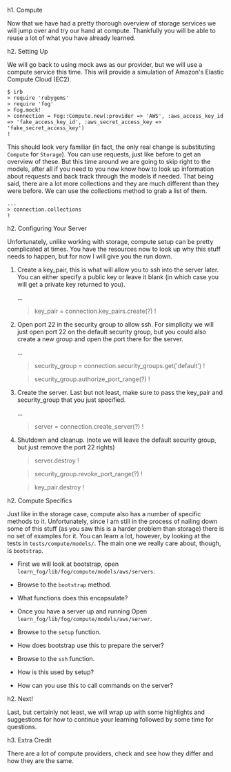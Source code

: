 h1. Compute

Now that we have had a pretty thorough overview of storage services we will jump over and try our hand at compute.  Thankfully you will be able to reuse a lot of what you have already learned.

h2. Setting Up

We will go back to using mock aws as our provider, but we will use a compute service this time. This will provide a simulation of Amazon's Elastic Compute Cloud (EC2).

    $ irb
    > require 'rubygems'
    > require 'fog'
    > Fog.mock!
    > connection = Fog::Compute.new(:provider => 'AWS', :aws_access_key_id => 'fake_access_key_id', :aws_secret_access_key => 'fake_secret_access_key')
    !

This should look very familiar (in fact, the only real change is substituting `Compute` for `Storage`). You can use requests, just like before to get an overview of these.  But this time around we are going to skip right to the models, after all if you need to you now know how to look up information about requests and back track through the models if needed.  That being said, there are a lot more collections and they are much different than they were before. We can use the collections method to grab a list of them.

    ...
    > connection.collections
    !

h2. Configuring Your Server

Unfortunately, unlike working with storage, compute setup can be pretty complicated at times. You have the resources now to look up why this stuff needs to happen, but for now I will give you the run down.

1. Create a key_pair, this is what will allow you to ssh into the server later.  You can either specify a public key or leave it blank (in which case you will get a private key returned to you).

    ...
    > key_pair = connection.key_pairs.create(?)
    !

2. Open port 22 in the security group to allow ssh.  For simplicity we will just open port 22 on the default security group, but you could also create a new group and open the port there for the server.

    ...
    > security_group = connection.security_groups.get('default')
    !

    > security_group.authorize_port_range(?)
    !

3. Create the server.  Last but not least, make sure to pass the key_pair and security_group that you just specified.

    ...
    > server = connection.create_server(?)
    !

4. Shutdown and cleanup. (note we will leave the default security group, but just remove the port 22 rights)

    > server.destroy
    !

    > security_group.revoke_port_range(?)
    !

    > key_pair.destroy
    !

h2. Compute Specifics

Just like in the storage case, compute also has a number of specific methods to it.  Unfortunately, since I am still in the process of nailing down some of this stuff (as you saw this is a harder problem than storage) there is no set of examples for it.  You can learn a lot, however, by looking at the tests in `tests/compute/models/`.  The main one we really care about, though, is `bootstrap`.

* First we will look at bootstrap, open `learn_fog/lib/fog/compute/models/aws/servers`.
* Browse to the `bootstrap` method.
* What functions does this encapsulate?

* Once you have a server up and running Open `learn_fog/lib/fog/compute/models/aws/server`.
* Browse to the `setup` function.
* How does bootstrap use this to prepare the server?
* Browse to the `ssh` function.
* How is this used by setup?
* How can you use this to call commands on the server?

h2. Next!

Last, but certainly not least, we will wrap up with some highlights and suggestions for how to continue your learning followed by some time for questions.

h3. Extra Credit

There are a lot of compute providers, check and see how they differ and how they are the same.
